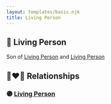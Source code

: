```yaml
---
layout: templates/basic.njk
title: Living Person
---
```

## 🔵 Living Person

Son of [Living Person](/people/3/3859108) and [Living Person](/people/4/42020904)

## 👩‍❤️‍👨 Relationships

### 🟣 [Living Person](/people/5/56179916)

